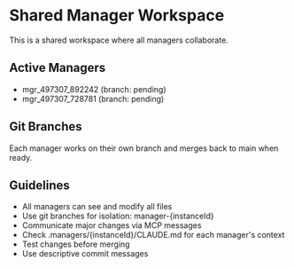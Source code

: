 # Shared Manager Workspace

This is a shared workspace where all managers collaborate.

## Active Managers
- mgr_497307_892242 (branch: pending)
- mgr_497307_728781 (branch: pending)

## Git Branches
Each manager works on their own branch and merges back to main when ready.

## Guidelines
- All managers can see and modify all files
- Use git branches for isolation: manager-{instanceId}
- Communicate major changes via MCP messages
- Check .managers/{instanceId}/CLAUDE.md for each manager's context
- Test changes before merging
- Use descriptive commit messages

